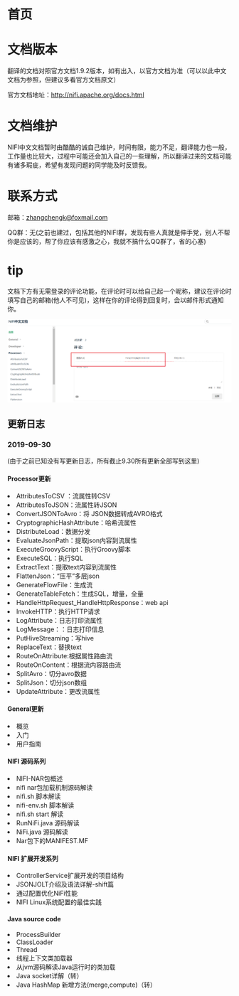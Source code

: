# 首页

# 文档版本

翻译的文档对照官方文档1.9.2版本，如有出入，以官方文档为准（可以以此中文文档为参照，但建议多看官方文档原文）

官方文档地址：http://nifi.apache.org/docs.html

# 文档维护

NIFI中文文档暂时由酷酷的诚自己维护，时间有限，能力不足，翻译能力也一般，工作量也比较大，过程中可能还会加入自己的一些理解，所以翻译过来的文档可能有诸多瑕疵，希望有发现问题的同学能及时反馈我。

# 联系方式

邮箱：zhangchengk@foxmail.com

QQ群：无(之前也建过，包括其他的NIFI群，发现有些人真就是伸手党，别人不帮你是应该的，帮了你应该有感激之心，我就不搞什么QQ群了，省的心塞)

# tip

文档下方有无需登录的评论功能，在评论时可以给自己起一个昵称，建议在评论时填写自己的邮箱(他人不可见)，这样在你的评论得到回复时，会以邮件形式通知你。

![](./img/moment.png)

## 更新日志

### 2019-09-30

(由于之前已知没有写更新日志，所有截止9.30所有更新全部写到这里)

#### Processor更新
<li>AttributesToCSV ：流属性转CSV</li>
<li>AttributesToJSON：流属性转JSON</li>
<li>ConvertJSONToAvro：将 JSON数据转成AVRO格式</li>
<li>CryptographicHashAttribute：哈希流属性</li>
<li>DistributeLoad：数据分发</li>
<li>EvaluateJsonPath：提取json内容到流属性</li>
<li>ExecuteGroovyScript：执行Groovy脚本</li>
<li>ExecuteSQL：执行SQL</li>
<li>ExtractText：提取text内容到流属性</li>
<li>FlattenJson：“压平”多层json</li>
<li>GenerateFlowFile：生成流</li>
<li>GenerateTableFetch：生成SQL，增量，全量</li>
<li>HandleHttpRequest_HandleHttpResponse：web api</li>
<li>InvokeHTTP：执行HTTP请求</li>
<li>LogAttribute：日志打印流属性</li>
<li>LogMessage：：日志打印信息</li>
<li>PutHiveStreaming：写hive</li>
<li>ReplaceText：替换text</li>
<li>RouteOnAttribute:根据属性路由流</li>
<li>RouteOnContent：根据流内容路由流</li>
<li>SplitAvro：切分avro数据</li>
<li>SplitJson：切分json数组</li>
<li>UpdateAttribute：更改流属性</li>

#### General更新
<li>概览</li>
<li>入门</li>
<li>用户指南</li>

#### NIFI 源码系列
<li>NIFI-NAR包概述</li>
<li>nifi nar包加载机制源码解读</li>
<li>nifi.sh 脚本解读</li>
<li>nifi-env.sh 脚本解读</li>
<li>nifi.sh start 解读</li>
<li>RunNiFi.java 源码解读</li>
<li>NiFi.java 源码解读</li>
<li>Nar包下的MANIFEST.MF</li>

#### NIFI 扩展开发系列
<li>ControllerService扩展开发的项目结构</li>
<li>JSONJOLT介绍及语法详解-shift篇</li>
<li>通过配置优化NiFi性能</li>
<li>NIFI Linux系统配置的最佳实践</li>

#### Java source code
<li>ProcessBuilder</li>
<li>ClassLoader</li>
<li>Thread</li>
<li>线程上下文类加载器</li>
<li>从jvm源码解读Java运行时的类加载</li>
<li>Java socket详解（转）</li>
<li>Java HashMap 新增方法(merge,compute)（转）</li>

